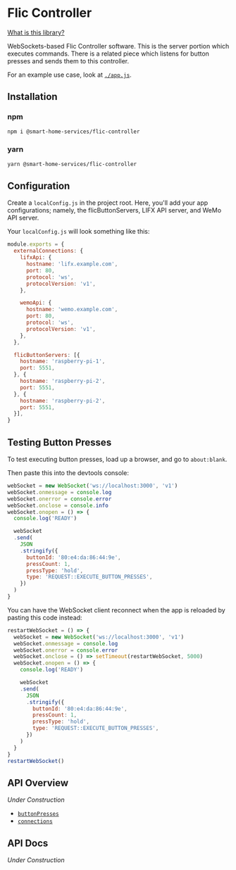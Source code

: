 # Flic Controller
[What is this library?](https://github.com/Sawtaytoes/Smart-Home-Services/blob/master/README.md)

WebSockets-based Flic Controller software. This is the server portion which executes commands. There is a related piece which listens for button presses and sends them to this controller.

For an example use case, look at [`./app.js`](app.js).

## Installation

### npm
```sh
npm i @smart-home-services/flic-controller
```

### yarn
```sh
yarn @smart-home-services/flic-controller
```

## Configuration
Create a `localConfig.js` in the project root. Here, you'll add your app configurations; namely, the flicButtonServers, LIFX API server, and WeMo API server.

Your `localConfig.js` will look something like this:

```js
module.exports = {
  externalConnections: {
    lifxApi: {
      hostname: 'lifx.example.com',
      port: 80,
      protocol: 'ws',
      protocolVersion: 'v1',
    },

    wemoApi: {
      hostname: 'wemo.example.com',
      port: 80,
      protocol: 'ws',
      protocolVersion: 'v1',
    },
  },

  flicButtonServers: [{
    hostname: 'raspberry-pi-1',
    port: 5551,
  }, {
    hostname: 'raspberry-pi-2',
    port: 5551,
  }, {
    hostname: 'raspberry-pi-2',
    port: 5551,
  }],
}
```

## Testing Button Presses
To test executing button presses, load up a browser, and go to `about:blank`.

Then paste this into the devtools console:
```js
webSocket = new WebSocket('ws://localhost:3000', 'v1')
webSocket.onmessage = console.log
webSocket.onerror = console.error
webSocket.onclose = console.info
webSocket.onopen = () => {
  console.log('READY')

  webSocket
  .send(
    JSON
    .stringify({
      buttonId: '80:e4:da:86:44:9e',
      pressCount: 1,
      pressType: 'hold',
      type: 'REQUEST::EXECUTE_BUTTON_PRESSES',
    })
  )
}
```

You can have the WebSocket client reconnect when the app is reloaded by pasting this code instead:
```js
restartWebSocket = () => {
  webSocket = new WebSocket('ws://localhost:3000', 'v1')
  webSocket.onmessage = console.log
  webSocket.onerror = console.error
  webSocket.onclose = () => setTimeout(restartWebSocket, 5000)
  webSocket.onopen = () => {
    console.log('READY')

    webSocket
    .send(
      JSON
      .stringify({
        buttonId: '80:e4:da:86:44:9e',
        pressCount: 1,
        pressType: 'hold',
        type: 'REQUEST::EXECUTE_BUTTON_PRESSES',
      })
    )
  }
}
restartWebSocket()
```

## API Overview
*Under Construction*

- [`buttonPresses`](#buttonpresses)
- [`connections`](#connections)

## API Docs
*Under Construction*

